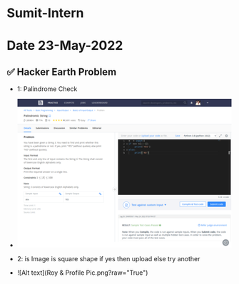 # Sumit-Intern

# Date 23-May-2022


## ✅ Hacker Earth Problem
- 1: Palindrome Check
- ![Alt text](Palindrome.png?raw="True")


- 2: is Image is square shape if yes then upload else try another 
- ![Alt text](Roy & Profile Pic.png?raw="True")

